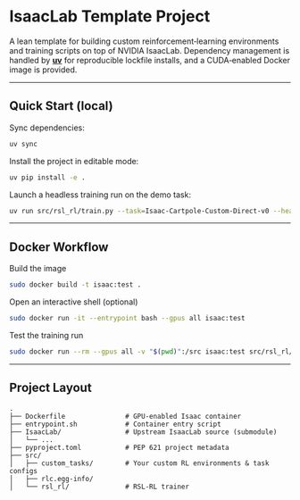 # IsaacLab Template Project

A lean template for building custom reinforcement‑learning environments and training scripts on top of NVIDIA IsaacLab. Dependency management is handled by **[uv](https://github.com/astral-sh/uv)** for reproducible lockfile installs, and a CUDA‑enabled Docker image is provided.

---

## Quick Start (local)

Sync dependencies:

```bash
uv sync
```

Install the project in editable mode:

```bash
uv pip install -e .
```

Launch a headless training run on the demo task:

```bash
uv run src/rsl_rl/train.py --task=Isaac-Cartpole-Custom-Direct-v0 --headless
```

---

## Docker Workflow

Build the image

```bash
sudo docker build -t isaac:test .
```

Open an interactive shell (optional)

```bash
sudo docker run -it --entrypoint bash --gpus all isaac:test
```

Test the training run

```bash
sudo docker run --rm --gpus all -v "$(pwd)":/src isaac:test src/rsl_rl/train.py --task=Isaac-Cartpole-Custom-Direct-v0 --headless
```

---

## Project Layout

```
.
├── Dockerfile               # GPU-enabled Isaac container
├── entrypoint.sh            # Container entry script
├── IsaacLab/                # Upstream IsaacLab source (submodule)
│   └── ...
├── pyproject.toml           # PEP 621 project metadata
├── src/
│   ├── custom_tasks/        # Your custom RL environments & task configs
│   ├── rlc.egg-info/
│   └── rsl_rl/              # RSL‑RL trainer
```
